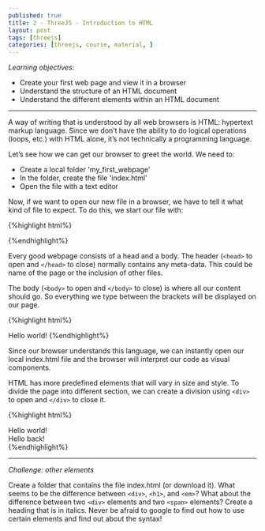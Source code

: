 ```yaml
---
published: true
title: 2 - ThreeJS - Introduction to HTML
layout: post
tags: [threejs]
categories: [threejs, course, material, ]
---
```


*Learning objectives:* 

* Create your first web page and view it in a browser
* Understand the structure of an HTML document
* Understand the different elements within an HTML document

___


A way of writing that is understood by all web browsers is HTML: hypertext markup language. Since we don’t have the ability to do logical operations (loops, etc.) with HTML alone, it’s not technically a programming language.

Let’s see how we can get our browser to greet the world. We need to:

* Create a local folder 'my_first_webpage'
* In the folder, create the file 'index.html'
* Open the file with a text editor

Now, if we want to open our new file in a browser, we have to tell it what kind of file to expect. To do this, we start our file with:

{%highlight html%}
<!DOCTYPE html>
<html>
    <!-- Everything goes in here -->
</html> 
{%endhighlight%}

Every good webpage consists of a head and a body. The header (`<head>` to open and `</head>` to close) normally contains any meta-data. This could be name of the page or the inclusion of other files.

The body (`<body>` to open and `</body>` to close) is where all our content should go. So everything we type between the brackets will be displayed on our page.

{%highlight html%}
<head> 
</head>
<body> 
    Hello world!
</body> 
{%endhighlight%}


Since our browser understands this language, we can instantly open our local index.html file and the browser will interpret our code as visual components.

HTML has more predefined elements that will vary in size and style. To divide the page into different section, we can create a division using `<div>` to open and `</div>` to close it.

{%highlight html%}
<!DOCTYPE html>
<html> 
    <head> 
        <!-- meta-data (like page title, inclusion of other files) -->
    </head> 
    <body> 
        <div>Hello world!</div>
        <div>Hello back!</div>
    </body> 
</html> 
{%endhighlight%}

___

*Challenge: other elements*

Create a folder that contains the file index.html (or download it). What seems to be the difference between `<div>`, `<h1>`, and `<em>`? What about the difference between two `<div>` elements and two `<span>` elements? Create a heading that is in italics. Never be afraid to google to find out how to use certain elements and find out about the syntax!
